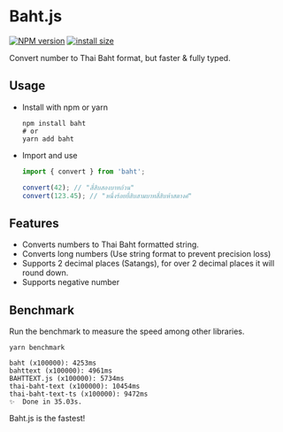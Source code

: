 # Baht.js

<span class="badge-npmversion"><a href="https://npmjs.org/package/baht" title="View this project on NPM"><img src="https://img.shields.io/npm/v/baht.svg" alt="NPM version" /></a></span> <!-- <span class="badge-npmdownloads"><a href="https://npmjs.org/package/baht" title="View this project on NPM"><img src="https://img.shields.io/npm/dm/baht.svg" alt="NPM downloads" /></a></span> --> [![install size](https://packagephobia.com/badge?p=baht)](https://packagephobia.com/result?p=baht)

Convert number to Thai Baht format, but faster & fully typed.

## Usage

- Install with npm or yarn

  ```shell
  npm install baht
  # or
  yarn add baht
  ```

- Import and use

  ```javascript
  import { convert } from 'baht';

  convert(42); // "สี่สิบสองบาทถ้วน"
  convert(123.45); // "หนึ่งร้อยยี่สิบสามบาทสี่สิบห้าสตางค์"
  ```

## Features

- Converts numbers to Thai Baht formatted string.
- Converts long numbers (Use string format to prevent precision loss)
- Supports 2 decimal places (Satangs), for over 2 decimal places it will round down.
- Supports negative number

## Benchmark

Run the benchmark to measure the speed among other libraries.

```shell
yarn benchmark

baht (x100000): 4253ms
bahttext (x100000): 4961ms
BAHTTEXT.js (x100000): 5734ms
thai-baht-text (x100000): 10454ms
thai-baht-text-ts (x100000): 9472ms
✨  Done in 35.03s.
```

Baht.js is the fastest!
